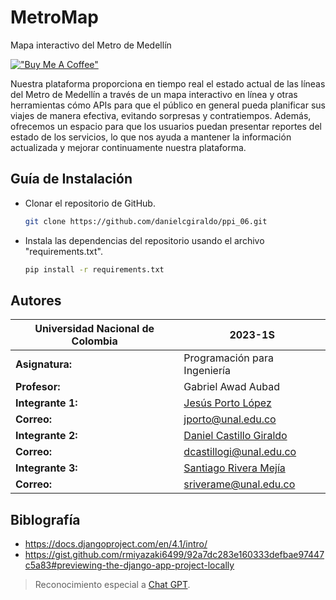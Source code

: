 # MetroMap

Mapa interactivo del Metro de Medellín

[!["Buy Me A Coffee"](https://www.buymeacoffee.com/assets/img/custom_images/orange_img.png)](https://www.buymeacoffee.com/metromap)

Nuestra plataforma proporciona en tiempo real el estado actual de las líneas del Metro de Medellín a través de un mapa interactivo en línea y otras herramientas cómo APIs para que el público en general pueda planificar sus viajes de manera efectiva, evitando sorpresas y contratiempos. Además, ofrecemos un espacio para que los usuarios puedan presentar reportes del estado de los servicios, lo que nos ayuda a mantener la información actualizada y mejorar continuamente nuestra plataforma.

## Guía de Instalación

- Clonar el repositorio de GitHub.

    ```bash
    git clone https://github.com/danielcgiraldo/ppi_06.git
    ```

- Instala las dependencias del repositorio usando el archivo "requirements.txt".

    ```bash
    pip install -r requirements.txt
    ```

## Autores

| Universidad Nacional de Colombia | 2023-1S |
| --- | --- |
| **Asignatura:** | Programación para Ingeniería |
| **Profesor:** | Gabriel Awad Aubad |
| **Integrante 1:** | [Jesús Porto López](https://github.com/JPortoL) |
| **Correo:** | jporto@unal.edu.co |
| **Integrante 2:** | [Daniel Castillo Giraldo](https://github.com/danielcgiraldo)  |
| **Correo:** | dcastillogi@unal.edu.co |
| **Integrante 3:** | [Santiago Rivera Mejía](https://github.com/SRCrimson)  |
| **Correo:** | sriverame@unal.edu.co |

## Biblografía

- <https://docs.djangoproject.com/en/4.1/intro/>
- <https://gist.github.com/rmiyazaki6499/92a7dc283e160333defbae97447c5a83#previewing-the-django-app-project-locally>

> Reconocimiento especial a [Chat GPT](https://chat.openai.com/).
